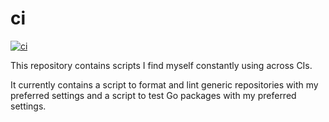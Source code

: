 # ci

[![ci](https://github.com/nhooyr/ci/workflows/ci/badge.svg)](https://github.com/nhooyr/ci/actions?query=workflow%3Aci)

This repository contains scripts I find myself constantly using across CIs.

It currently contains a script to format and lint generic repositories with
my preferred settings and a script to test Go packages with my preferred
settings.

